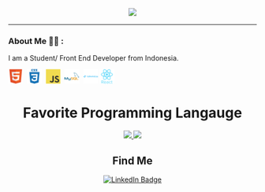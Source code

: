 <div id="header" align="center">
  <img src="https://media.giphy.com/media/M9gbBd9nbDrOTu1Mqx/giphy.gif" width="100"/>
</div>

---

###  About Me :man_technologist: :
I am a Student/ Front End Developer from Indonesia.

<div>
    <img src="https://github.com/devicons/devicon/blob/master/icons/html5/html5-original.svg" title="HTML5" alt="HTML" width="30" height="30"/>&nbsp;
  <img src="https://github.com/devicons/devicon/blob/master/icons/css3/css3-plain-wordmark.svg"  title="CSS3" alt="CSS" width="30" height="30"/>&nbsp;
  <img src="https://github.com/devicons/devicon/blob/master/icons/javascript/javascript-original.svg" title="JavaScript" width="30" height="30" height="40"/>&nbsp;
    <img src="https://github.com/devicons/devicon/blob/master/icons/mysql/mysql-original-wordmark.svg" title="MySQL"  width="30" height="30" height="40"/>&nbsp;
  <img src="https://github.com/devicons/devicon/blob/master/icons/tailwindcss/tailwindcss-plain-wordmark.svg" title="Tailwind CSS" alt="Tailwind CSS" width="30" height="30"/>
  <img src="https://github.com/devicons/devicon/blob/master/icons/react/react-original-wordmark.svg" title="ReactJS" alt="ReactJS" width="30" height="30"/>

</div>

<h1 align="center"> Favorite Programming Langauge </h1>
<p align="center">
<a href="https://github.com/JeckPGR">
  <img height="180em" src="https://github-readme-stats-eight-theta.vercel.app/api?username=JeckPGR&show_icons=true&theme=algolia&include_all_commits=true&count_private=true"/>
  <img height="180em" src="https://github-readme-stats-eight-theta.vercel.app/api/top-langs/?username=JeckPGR&layout=compact&layout=compact&theme=algolia"/>
</a>
</p>
<h2 align="Center">Find Me</h2>
<div align="Center" id="badges">
  <a href="(https://www.linkedin.com/in/dzaky-razi-67b630248/)">
    <img src="https://img.shields.io/badge/LinkedIn-blue?style=for-the-badge&logo=linkedin&logoColor=white" alt="LinkedIn Badge"/>
  </a>
